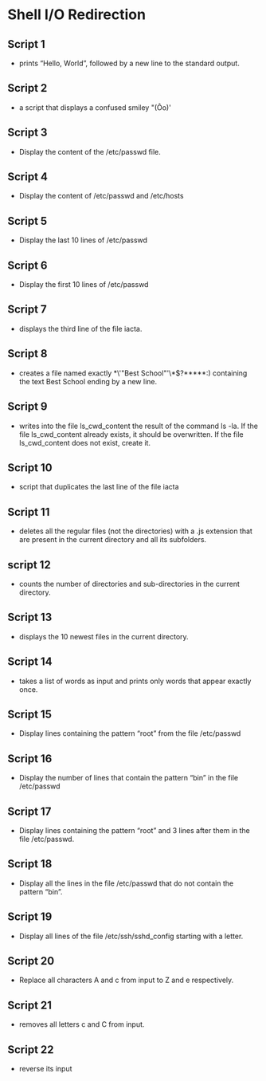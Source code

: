 # Shell I/O Redirection

## Script 1
-  prints “Hello, World”, followed by a new line to the standard output.

## Script 2
-  a script that displays a confused smiley "(Ôo)'

## Script 3
- Display the content of the /etc/passwd file.

## Script 4
- Display the content of /etc/passwd and /etc/hosts

## Script 5
- Display the last 10 lines of /etc/passwd

## Script 6
- Display the first 10 lines of /etc/passwd

## Script 7
- displays the third line of the file iacta.

## Script 8
- creates a file named exactly \*\\'"Best School"\'\\*$\?\*\*\*\*\*:) containing the text Best School ending by a new line.

## Script 9
- writes into the file ls_cwd_content the result of the command ls -la. If the file ls_cwd_content already exists, it should be overwritten. If the file ls_cwd_content does not exist, create it.

## Script 10
-  script that duplicates the last line of the file iacta

## Script 11
- deletes all the regular files (not the directories) with a .js extension that are present in the current directory and all its subfolders.

## script 12
- counts the number of directories and sub-directories in the current directory.

## Script 13
- displays the 10 newest files in the current directory.

## Script 14
-  takes a list of words as input and prints only words that appear exactly once.

## Script 15
- Display lines containing the pattern “root” from the file /etc/passwd

## Script 16
- Display the number of lines that contain the pattern “bin” in the file /etc/passwd

## Script 17
- Display lines containing the pattern “root” and 3 lines after them in the file /etc/passwd.

## Script 18
- Display all the lines in the file /etc/passwd that do not contain the pattern “bin”.

## Script 19
- Display all lines of the file /etc/ssh/sshd_config starting with a letter.

## Script 20
- Replace all characters A and c from input to Z and e respectively.

## Script 21
- removes all letters c and C from input.

## Script 22
- reverse its input
